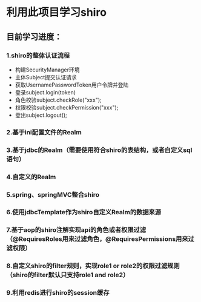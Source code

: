 # 利用此项目学习shiro
## 目前学习进度：
### 1.shiro的整体认证流程
* 构建SecurityManager环境
* 主体Subject提交认证请求
* 获取UsernamePasswordToken用户令牌并登陆
* 登录subject.login(token)
* 角色校验subject.checkRole("xxx");
* 权限校验subject.checkPermission("xxx");
* 登出subject.logout();
### 2.基于ini配置文件的Realm
### 3.基于jdbc的Realm（需要使用符合shiro的表结构，或者自定义sql语句）
### 4.自定义的Realm
### 5.spring、springMVC整合shiro
### 6.使用jdbcTemplate作为shiro自定义Realm的数据来源
### 7.基于aop的shiro注解实现api的角色或者权限过滤（@RequiresRoles用来过滤角色，@RequiresPermissions用来过滤权限）
### 8.自定义shiro的filter规则，实现role1 or role2的权限过滤规则（shiro的filter默认只支持role1 and role2）
### 9.利用redis进行shiro的session缓存
